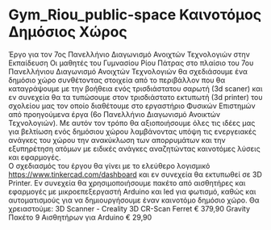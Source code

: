 # Gym_Riou_public-space Καινοτόμος Δημόσιος Χώρος
Έργο για τον 7ος Πανελλήνιο Διαγωνισμό Ανοιχτών Τεχνολογιών στην Εκπαίδευση
Οι μαθητές του Γυμνασίου Ρίου Πάτρας στο πλαίσιο του 7ου Πανελλήνιου Διαγωνισμό Ανοιχτών Τεχνολογιών θα σχεδιάσουμε ένα δημόσιο χώρο συνθέτοντας στοιχεία από το περιβάλλον που θα καταγράψουμε με την βοήθεια ενός τρισδιάστατου σαρωτή (3d scaner) και εν συνεχεία θα τα τυπώσουμε στον τρισδιάστατο εκτυπωτή (3d printer) του σχολείου μας τον οποίο διαθέτουμε στο εργαστήριο Φυσικών Επιστημών από προηγούμενα έργα (6ο Πανελλήνιο Διαγωνισμό Ανοικτών Τεχνολογιών).
Με αυτόν τον τρόπο θα αξιοποιήσουμε όλες τις ιδέες μας για βελτίωση ενός δημόσιου χώρου λαμβάνοντας υπόψη τις ενεργειακές ανάγκες του χώρου την ανακύκλωση των απορρυμάτων και την εξυπηρέτηση ατόμων με ειδικές ανάγκες αναζητώντας καινοτόμες λύσεις και εφαρμογές.  
 Ο σχεδιασμός του έργου θα γίνει με το ελεύθερο λογισμικό https://www.tinkercad.com/dashboard και εν συνεχεία θα εκτυπωθεί σε 3D Printer.
 Εν συνεχεία θα χρησιμοποιήσουμε πακέτο από αισθητήρες και εφαρμογές με μικροεπεξεργαστή Arduino και led για φωτισμό, καθώς και αυτοματισμούς για να δημιουργήσουμε έναν καινοτόμο δημόσιο χώρο.
 Θα χρειαστούμε:
3D Scanner - Creality 3D CR-Scan Ferret   € 379,90
Gravity Πακέτο 9 Αισθητήρων για Arduino   € 29,90
